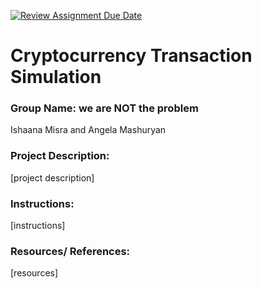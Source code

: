 [![Review Assignment Due Date](https://classroom.github.com/assets/deadline-readme-button-22041afd0340ce965d47ae6ef1cefeee28c7c493a6346c4f15d667ab976d596c.svg)](https://classroom.github.com/a/am3xLbu5)
# Cryptocurrency Transaction Simulation
 
### Group Name: we are NOT the problem

Ishaana Misra and Angela Mashuryan 
       
### Project Description:

[project description]
  
### Instructions:

[instructions]

### Resources/ References:

[resources]
